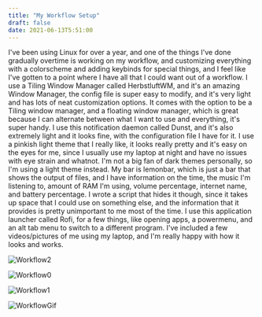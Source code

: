 ```yaml
---
title: "My Workflow Setup"
draft: false
date: 2021-06-13T5:51:00
---
```

I've been using Linux for over a year, and one of the things I've done gradually overtime is working on my workflow, and customizing everything with a colorscheme and adding keybinds for special things, and I feel like I've gotten to a point where I have all that I could want out of a workflow. I use a Tiling Window Manager called HerbstluftWM, and it's an amazing Window Manager, the config file is super easy to modify, and it's very light and has lots of neat customization options. It comes with the option to be a Tiling window manager, and a floating window manager, which is great because I can alternate between what I want to use and everything, it's super handy. I use this notification daemon called Dunst, and it's also extremely light and it looks fine, with the configuration file I have for it. I use a pinkish light theme that I really like, it looks really pretty and it's easy on the eyes for me, since I usually use my laptop at night and have no issues with eye strain and whatnot. I'm not a big fan of dark themes personally, so I'm using a light theme instead. My bar is lemonbar, which is just a bar that shows the output of files, and I have information on the time, the music I'm listening to, amount of RAM I'm using, volume percentage, internet name, and battery percentage. I wrote a script that hides it though, since it takes up space that I could use on something else, and the information that it provides is pretty unimportant to me most of the time. I use this application launcher called Rofi, for a few things, like opening apps, a powermenu, and an alt tab menu to switch to a different program. I've included a few videos/pictures of me using my laptop, and I'm really happy with how it looks and works.

![Workflow2](/unknown.png)

![Workflow0](/workflow0.png)

![Workflow1](/workflow1.png)

![WorkflowGif](/workflow.gif)
